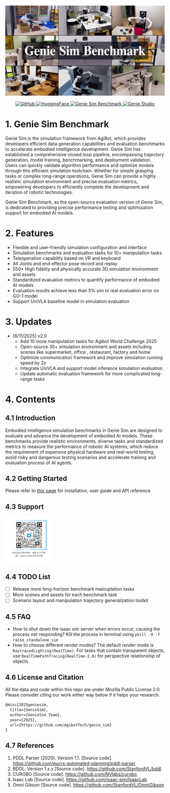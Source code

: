 ![image.png](./docs/image.jpg)
<div align="center">
  <a href="https://github.com/AgibotTech/genie_sim">
    <img src="https://img.shields.io/badge/GitHub-grey?logo=GitHub" alt="GitHub">
  </a>
  <a href="https://huggingface.co/datasets/agibot-world/GenieSimAssets">
    <img src="https://img.shields.io/badge/HuggingFace-yellow?logo=HuggingFace" alt="HuggingFace">
  </a>
  <a href="https://agibot-world.com/sim-evaluation">
    <img src="https://img.shields.io/badge/Genie%20Sim%20Benchmark-blue?style=plastic" alt="Genie Sim Benchmark">
  </a>
  <a href="https://genie.agibot.com/en/geniestudio">
    <img src="https://img.shields.io/badge/Genie_Studio-green?style=flat" alt="Genie Studio">
  </a>
</div>

# 1. Genie Sim Benchmark
Genie Sim is the simulation framework from AgiBot, which provides developers efficient data generation capabilities and evaluation benchmarks to accelerate embodied intelligence development. Genie Sim has established a comprehensive closed loop pipeline, encompassing trajectory generation, model training, benchmarking, and deployment validation. Users can quickly validate algorithm performance and optimize models through this efficient simulation toolchain. Whether for simple grasping tasks or complex long-range operations, Genie Sim can provide a highly realistic simulation environment and precise evaluation metrics, empowering developers to efficiently complete the development and iteration of robotic technologies.

Genie Sim Benchmark, as the open-source evaluation version of Genie Sim, is dedicated to providing precise performance testing and optimization support for embodied AI models.

# 2. Features
- Flexible and user-friendly simulation configuration and interface
- Simulation benchmarks and evaluation tasks for 10+ manipulation tasks
- Teleoperation capability based on VR and keyboard
- All Joints and end effector pose record and replay
- 550+ High fidelity and physically accurate 3D simulation environment and assets
- Standardized evaluation metrics to quantify performance of embodied AI models
- Evaluation results achieve less than 5% sim to real evaluation error on GO-1 model
- Support UniVLA baseline model in simulation evaluation

# 3. Updates
- [6/11/2025] v2.0
  - Add 10 more manipulation tasks for Agibot World Challenge 2025
  - Open-source 30+ simulation environment and assets including scenes like supermarket, office , restaurant, factory and home
  - Optimize communication framework and improve simulation running speed by 2x
  - Integrate UniVLA and support model inference simulation evaluation
  - Update automatic evaluation framework for more complicated long-range tasks

# 4. Contents

## 4.1 Introduction
Embodied intelligence simulation benchmarks in Genie Sim are designed to evaluate and advance the development of embodied AI models. These benchmarks provide realistic environments, diverse tasks and standardized metrics to measure the performance of robotic AI systems, which reduce the requirement of expensive physical hardware and real-world testing, avoid risky and dangerous testing scenarios and accelerate training and evaluaiton process of AI agents.

## 4.2 Getting Started
Please refer to [this page](http://agibot-world.com/sim-evaluation/docs) for installation, user guide and API reference

## 4.3 Support
<img src="./docs/wechat.JPEG" width="30%"/>

## 4.4 TODO List
- [ ] Release more long-horizon benchmark mainuplation tasks
- [ ] More scenes and assets for each benchmark task
- [ ] Scenario layout and manipulation trajectory generalization toolkit

## 4.5 FAQ
- How to shut down the isaac sim server when errors occur, causing the process not responding?
  Kill the process in terminal using `pkill -9 -f raise_standalone_sim`
- How to choose different render modes?
  The default render mode is `RaytracedLighting(RealTime)`. For tasks that contain transparent objects, use `RealTimePathTracing(RealTime-2.0)` for perspective relationship of objects

## 4.6 License and Citation
All the data and code within this repo are under Mozilla Public License 2.0
Please consider citing our work either way below if it helps your research.
```
@misc{2025geniesim,
  title={GenieSim},
  author={GenieSim Team},
  year={2025},
  url={https://github.com/AgibotTech/genie_sim}
}
```

## 4.7 References
1. PDDL Parser (2020). Version 1.1. [Source code]. https://github.com/pucrs-automated-planning/pddl-parser.
2. BDDL. Version 1.x.x [Source code]. https://github.com/StanfordVL/bddl
3. CUROBO [Source code]. https://github.com/NVlabs/curobo
4. Isaac Lab [Source code]. https://github.com/isaac-sim/IsaacLab
5. Omni Gibson [Source code]. https://github.com/StanfordVL/OmniGibson
